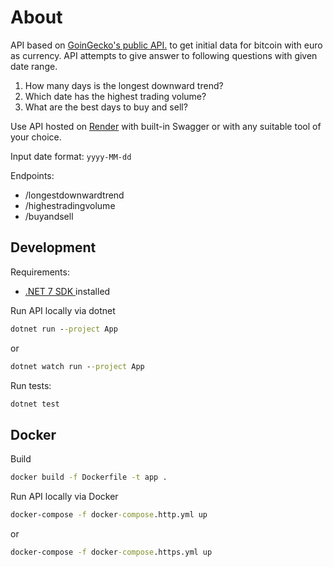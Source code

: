 # About

API based on [GoinGecko's public API.](https://www.coingecko.com/en/api/documentation) to get initial data for bitcoin with euro as currency. API attempts to give answer to following questions with given date range.

1. How many days is the longest downward trend?
2. Which date has the highest trading volume?
3. What are the best days to buy and sell?

Use API hosted on [Render](https://bitcoin-web-api.onrender.com/swagger) with built-in Swagger
or with any suitable tool of your choice.

Input date format: `yyyy-MM-dd`

Endpoints:

- /longestdownwardtrend
- /highestradingvolume
- /buyandsell

## Development

Requirements:

- [.NET 7 SDK ](https://dotnet.microsoft.com/download/dotnet/7.0) installed

Run API locally via dotnet

```cmd
dotnet run --project App
```

or

```cmd
dotnet watch run --project App
```

Run tests:

```cmd
dotnet test
```

## Docker

Build

```cmd
docker build -f Dockerfile -t app .
```

Run API locally via Docker

```cmd
docker-compose -f docker-compose.http.yml up
```

or

```cmd
docker-compose -f docker-compose.https.yml up
```
